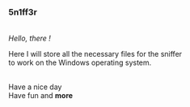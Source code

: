 <h3>5n1ff3r</h3>
<br>
<i>Hello, there !</i>
<p>
Here I will store all the necessary files for the sniffer<br>
to work on the Windows operating system.<br>
</p><br>
Have a nice day<br>
Have fun and <b>more</b> 
